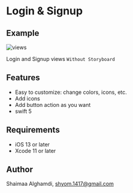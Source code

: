 # Login & Signup

## Example
![views](https://user-images.githubusercontent.com/39530404/88487291-6a0f9a80-cf8c-11ea-9036-3b6272ba79fb.gif)


Login and Signup views `Without Storyboard` 

## Features 
- Easy to customize: change colors, icons, etc. 
- Add icons
- Add button action as you want
-  swift 5

## Requirements
- iOS 13 or later
- Xcode 11 or later


## Author
Shaimaa Alghamdi,
shyom.1417@gmail.com
